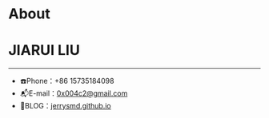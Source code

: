 # About

# JIARUI LIU
---
+ ☎️Phone：+86 15735184098
+ 📬E-mail：0x004c2@gmail.com
+ 📖BLOG：[jerrysmd.github.io](https://jerrysmd.github.io)


